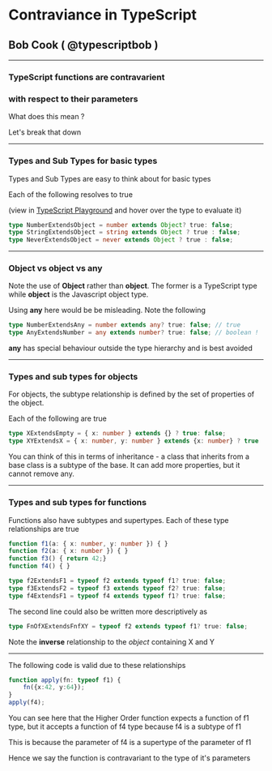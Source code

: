 # Contraviance in TypeScript
## Bob Cook ( @typescriptbob )

---

### TypeScript functions are contravarient
### with respect to their parameters

What does this mean ?

Let's break that down

---
### Types and Sub Types for basic types

Types and Sub Types are easy to think about for basic types

Each of the following resolves to true

(view in [TypeScript Playground](http://www.typescriptlang.org/play/?ssl=3&ssc=63&pln=1&pc=1#code/C4TwDgpgBAcgrgWwEYQE4FEAewIDsAmAzgIK4hQC8UuiKqUE2eRUAhmQPxTCpwQBcUAGasANoQgBuAFChIUAPJIAVhADGwLDgIkylKAHsV64AyY62erjz5RBI8VNnhoMCADc0W5oSWqN+rgeaGbaLEb+pta80PZiEpJAA)
 and hover over the type to evaluate it)

```typescript
type NumberExtendsObject = number extends Object? true: false;
type StringExtendsObject = string extends Object ? true : false;
type NeverExtendsObject = never extends Object ? true : false;
```
---
### Object vs object vs any

Note the use of **Object** rather than **object**. The former is a TypeScript type while **object** is the Javascript object type.

Using **any** here would be be misleading. Note the following
```typescript
type NumberExtendsAny = number extends any? true: false; // true
type AnyExtendsNumber = any extends number? true: false; // boolean !
```
**any** has special behaviour outside the type hierarchy and is best avoided

---
### Types and sub types for objects

For objects, the subtype relationship is defined by the set of properties of the object.

Each of the following are true

```typescript
type XExtendsEmpty = { x: number } extends {} ? true: false;
type XYExtendsX = { x: number, y: number } extends {x: number} ? true : false;
```

You can think of this in terms of inheritance - a class that inherits from a base class is a subtype of the base. It can add more properties, but it cannot remove any.

---
### Types and sub types for functions
Functions also have subtypes and supertypes. Each of these type relationships are true

```typescript
function f1(a: { x: number, y: number }) { }
function f2(a: { x: number }) { }
function f3() { return 42;}
function f4() { }

type f2ExtendsF1 = typeof f2 extends typeof f1? true: false;
type f3ExtendsF2 = typeof f3 extends typeof f2? true: false;
type f4ExtendsF1 = typeof f4 extends typeof f1? true: false;
```
The second line could also be written more descriptively as
```typescript
type FnOfXExtendsFnfXY = typeof f2 extends typeof f1? true: false;
```
Note the **inverse** relationship to the *object* containing X and Y

---
The following code is valid due to these relationships

```typescript
function apply(fn: typeof f1) {
    fn({x:42, y:64});
}
apply(f4);
```
You can see here that the Higher Order function expects a function of f1 type, but it
accepts a function of f4 type because f4 is a subtype of f1

This is because the parameter of f4 is a supertype of the parameter of f1

Hence we say the function is contravariant to the type of it's parameters
